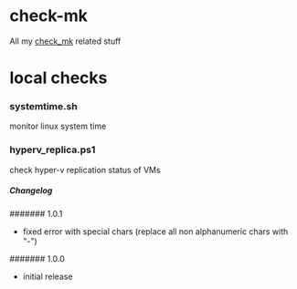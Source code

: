 # check-mk
All my [check_mk](https://mathias-kettner.de/check_mk.html) related stuff

# local checks

### systemtime.sh

monitor linux system time 

### hyperv_replica.ps1

check hyper-v replication status of VMs

##### Changelog

####### 1.0.1

 - fixed error with special chars (replace all non alphanumeric chars with "-")

####### 1.0.0

 - initial release


